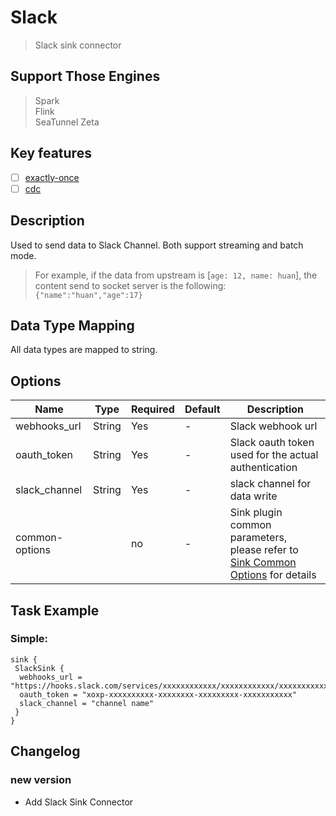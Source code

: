 # Slack

> Slack sink connector

## Support Those Engines

> Spark<br/>
> Flink<br/>
> SeaTunnel Zeta<br/>

## Key features

- [ ] [exactly-once](../../concept/connector-v2-features.md)
- [ ] [cdc](../../concept/connector-v2-features.md)

## Description

Used to send data to Slack Channel. Both support streaming and batch mode.

> For example, if the data from upstream is [`age: 12, name: huan`], the content send to socket server is the following: `{"name":"huan","age":17}`

## Data Type Mapping

All data types are mapped to string.

## Options

|      Name      |  Type  | Required | Default |                                             Description                                             |
|----------------|--------|----------|---------|-----------------------------------------------------------------------------------------------------|
| webhooks_url   | String | Yes      | -       | Slack webhook url                                                                                   |
| oauth_token    | String | Yes      | -       | Slack oauth token used for the actual authentication                                                |
| slack_channel  | String | Yes      | -       | slack channel for data write                                                                        |
| common-options |        | no       | -       | Sink plugin common parameters, please refer to [Sink Common Options](common-options.md) for details |

## Task Example

### Simple:

```hocon
sink {
 SlackSink {
  webhooks_url = "https://hooks.slack.com/services/xxxxxxxxxxxx/xxxxxxxxxxxx/xxxxxxxxxxxxxxxx"
  oauth_token = "xoxp-xxxxxxxxxx-xxxxxxxx-xxxxxxxxx-xxxxxxxxxxx"
  slack_channel = "channel name"
 }
}
```

## Changelog

### new version

- Add Slack Sink Connector

